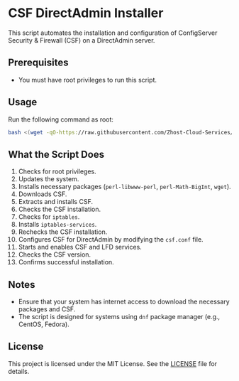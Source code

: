 # CSF DirectAdmin Installer

This script automates the installation and configuration of ConfigServer Security & Firewall (CSF) on a DirectAdmin server.

## Prerequisites

- You must have root privileges to run this script.

## Usage

Run the following command as root:
```bash
bash <(wget -qO-https://raw.githubusercontent.com/Zhost-Cloud-Services/csf-directadmin-installer/refs/heads/main/install_csf.sh)
```
## What the Script Does

1. Checks for root privileges.
2. Updates the system.
3. Installs necessary packages (`perl-libwww-perl`, `perl-Math-BigInt`, `wget`).
4. Downloads CSF.
5. Extracts and installs CSF.
6. Checks the CSF installation.
7. Checks for `iptables`.
8. Installs `iptables-services`.
9. Rechecks the CSF installation.
10. Configures CSF for DirectAdmin by modifying the `csf.conf` file.
11. Starts and enables CSF and LFD services.
12. Checks the CSF version.
13. Confirms successful installation.

## Notes

- Ensure that your system has internet access to download the necessary packages and CSF.
- The script is designed for systems using `dnf` package manager (e.g., CentOS, Fedora).

## License

This project is licensed under the MIT License. See the [LICENSE](LICENSE) file for details.
